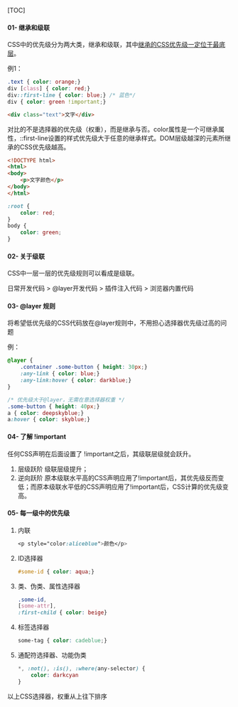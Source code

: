 [TOC]

#### 01- 继承和级联

CSS中的优先级分为两大类，继承和级联，其中<u>继承的CSS优先级一定位于最底层</u>。

例1：

```css
.text { color: orange;}
div [class] { color: red;}
div::first-line { color: blue;} /* 蓝色*/
div { color: green !important;}
```

```html
<div class="text">文字</div>
```

对比的不是选择器的优先级（权重），而是继承与否。color属性是一个可继承属性，::first-line设置的样式优先级大于任意的继承样式。DOM层级越深的元素所继承的CSS优先级越高。

```html
<!DOCTYPE html>
<html>
<body>
    <p>文字颜色</p>
</body>
</html>
```

```css
:root {
    color: red;
}
body {
    color: green;
}
```



#### 02- 关于级联

CSS中一层一层的优先级规则可以看成是级联。

日常开发代码 > @layer开发代码 > 插件注入代码 > 浏览器内置代码

#### 03- @layer 规则

将希望低优先级的CSS代码放在@layer规则中，不用担心选择器优先级过高的问题

例：

```css
@layer {
    .container .some-button { height: 30px;}
    :any-link { color: blue;}
    :any-link:hover { color: darkblue;}
}

/* 优先级大于@layer，无需在意选择器权重 */
.some-button { height: 40px;}
a { color: deepskyblue;}
a:hover { color: skyblue;}
```



#### 04- 了解 !important

任何CSS声明在后面设置了 !important之后，其级联层级就会跃升。

1. 层级跃阶
   级联层级提升；
2. 逆向跃阶
   原本级联水平高的CSS声明应用了!important后，其优先级反而变低；而原本级联水平低的CSS声明应用了!important后，CSS计算的优先级变高。

#### 05- 每一级中的优先级

1. 内联

   ```css
   <p style="color:aliceblue">颜色</p>
   ```

2. ID选择器

   ```css
   #some-id { color: aqua;}
   ```

3. 类、伪类、属性选择器

   ```css
   .some-id,
   [some-attr],
   :first-child { color: beige}
   ```

4. 标签选择器

   ```css
   some-tag { color: cadeblue;}
   ```

5. 通配符选择器、功能伪类

   ```css
   *, :not(), :is(), :where(any-selector) {
       color: darkcyan
   }
   ```

以上CSS选择器，权重从上往下排序